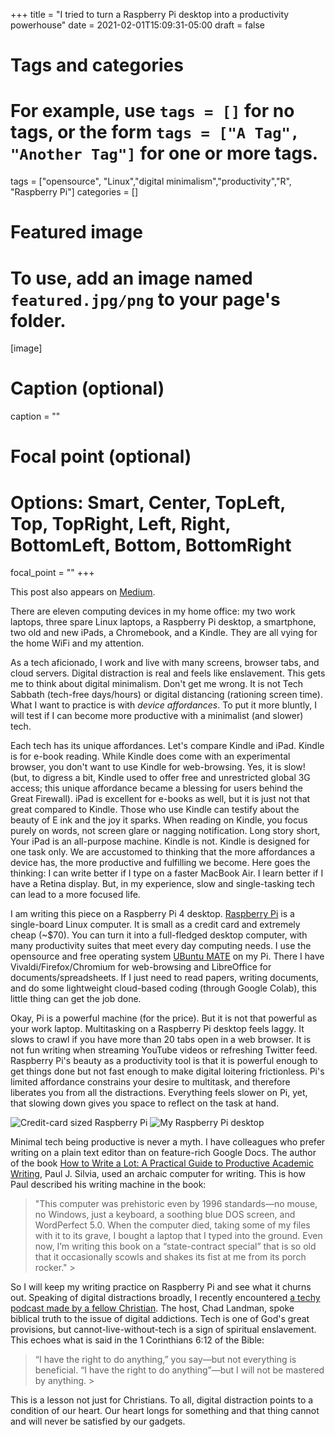 +++
title = "I tried to turn a Raspberry Pi desktop into a productivity powerhouse"
date = 2021-02-01T15:09:31-05:00
draft = false

# Tags and categories
# For example, use `tags = []` for no tags, or the form `tags = ["A Tag", "Another Tag"]` for one or more tags.
tags = ["opensource", "Linux","digital minimalism","productivity","R", "Raspberry Pi"]
categories = []

# Featured image
# To use, add an image named `featured.jpg/png` to your page's folder. 
[image]
  # Caption (optional)
  caption = ""

  # Focal point (optional)
  # Options: Smart, Center, TopLeft, Top, TopRight, Left, Right, BottomLeft, Bottom, BottomRight
  focal_point = ""
+++

This post also appears on [Medium](https://curiositybits.medium.com/i-tried-to-turn-a-raspberry-pi-desktop-into-a-productivity-powerhouse-bff5c923fe3c).

There are eleven computing devices in my home office: my two work laptops, three spare Linux laptops, a Raspberry Pi desktop, a smartphone, two old and new iPads, a Chromebook, and a Kindle. They are all vying for the home WiFi and my attention.

As a tech aficionado, I work and live with many screens, browser tabs, and cloud servers. Digital distraction is real and feels like enslavement. This gets me to think about digital minimalism. Don't get me wrong. It is not Tech Sabbath (tech-free days/hours) or digital distancing (rationing screen time). What I want to practice is with *device affordances*. To put it more bluntly, I will test if I can become more productive with a minimalist (and slower) tech. 

Each tech has its unique affordances. Let's compare Kindle and iPad. Kindle is for e-book reading. While Kindle does come with an experimental browser, you don't want to use Kindle for web-browsing. Yes, it is slow! (but, to digress a bit, Kindle used to offer free and unrestricted global 3G access; this unique affordance became a blessing for users behind the Great Firewall). iPad is excellent for e-books as well, but it is just not that great compared to Kindle. Those who use Kindle can testify about the beauty of E ink and the joy it sparks. When reading on Kindle, you focus purely on words, not screen glare or nagging notification. Long story short, Your iPad is an all-purpose machine. Kindle is not. Kindle is designed for one task only. We are accustomed to thinking that the more affordances a device has, the more productive and fulfilling we become. Here goes the thinking: I can write better if I type on a faster MacBook Air. I learn better if I have a Retina display. But, in my experience, slow and single-tasking tech can lead to a more focused life.  

I am writing this piece on a Raspberry Pi 4 desktop. [Raspberry Pi](https://www.raspberrypi.org/products/raspberry-pi-4-model-b/) is a single-board Linux computer. It is small as a credit card and extremely cheap (~$70). You can turn it into a full-fledged desktop computer, with many productivity suites that meet every day computing needs. I use the opensource and free operating system [UBuntu MATE](https://ubuntu-mate.org) on my Pi. There I have Vivaldi/Firefox/Chromium for web-browsing and LibreOffice for documents/spreadsheets. If I just need to read papers, writing documents, and do some lightweight cloud-based coding (through Google Colab), this little thing can get the job done.  

Okay, Pi is a powerful machine (for the price). But it is not that powerful as your work laptop. Multitasking on a Raspberry Pi desktop feels laggy. It slows to crawl if you have more than 20 tabs open in a web browser. It is not fun writing when streaming YouTube videos or refreshing Twitter feed. Raspberry Pi's beauty as a productivity tool is that it is powerful enough to get things done but not fast enough to make digital loitering frictionless. Pi's limited affordance constrains your desire to multitask, and therefore liberates you from all the distractions. Everything feels slower on Pi, yet, that slowing down gives you space to reflect on the task at hand. 

![Credit-card sized Raspberry Pi](static/img/portrait1.jpg/)
![My Raspberry Pi desktop](static/img/portrait2.jpg/)

Minimal tech being productive is never a myth. I have colleagues who prefer writing on a plain text editor than on feature-rich Google Docs. The author of the book [How to Write a Lot: A Practical Guide to Productive Academic Writing](https://www.amazon.com/How-Write-Lot-Practical-Productive/dp/1433829738), Paul J. Silvia, used an archaic computer for writing. This is how Paul described his writing machine in the book:  

> "This computer was prehistoric even by 1996 standards﻿—no mouse, no Windows, just a keyboard, a soothing blue DOS screen, and WordPerfect 5.0. When the computer died, taking some of my files with it to its grave, I bought a laptop that I typed into the ground. Even now, I’m writing this book on a “state-contract special” that is so old that it occasionally scowls and shakes its fist at me from its porch rocker." > 

So I will keep my writing practice on Raspberry Pi and see what it churns out. Speaking of digital distractions broadly, I recently encountered [a techy podcast made by a fellow Christian](https://www.chadl.co/mbits/s4e3). The host, Chad Landman, spoke biblical truth to the issue of digital addictions. Tech is one of God's great provisions, but cannot-live-without-tech is a sign of spiritual enslavement. This echoes what is said in the 1 Corinthians 6:12 of the Bible:  

> “I have the right to do anything,” you say—but not everything is beneficial. “I have the right to do anything”—but I will not be mastered by anything. >

This is a lesson not just for Christians. To all, digital distraction points to a condition of our heart. Our heart longs for something and that thing cannot and will never be satisfied by our gadgets. 
